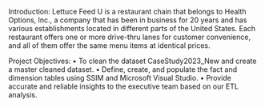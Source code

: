 Introduction:
Lettuce Feed U is a restaurant chain that belongs to Health Options, Inc., a company that has been in business for 20 years and has various establishments located in different parts of the United States. Each restaurant offers one or more drive-thru lanes for customer convenience, and all of them offer the same menu items at identical prices.

Project Objectives:
•	To clean the dataset CaseStudy2023_New and create a master cleaned dataset. 
•	Define, create, and populate the fact and dimension tables using SSIM and Microsoft Visual Studio.
•	Provide accurate and reliable insights to the executive team based on our ETL analysis.


